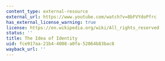 ```yaml
---
content_type: external-resource
external_url: https://www.youtube.com/watch?v=8bFVYdoPfrc
has_external_license_warning: true
license: https://en.wikipedia.org/wiki/All_rights_reserved
status: ''
title: The Idea of Identity
uid: fce917aa-21b4-4008-a0fa-52064b83bac8
wayback_url: ''
---
```


